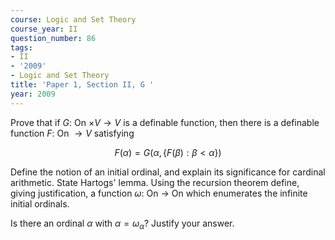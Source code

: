 ```yaml
---
course: Logic and Set Theory
course_year: II
question_number: 86
tags:
- II
- '2009'
- Logic and Set Theory
title: 'Paper 1, Section II, G '
year: 2009
---
```




Prove that if $G:$ On $\times V \rightarrow V$ is a definable function, then there is a definable function $F:$ On $\rightarrow V$ satisfying

$$F(\alpha)=G(\alpha,\{F(\beta): \beta<\alpha\})$$

Define the notion of an initial ordinal, and explain its significance for cardinal arithmetic. State Hartogs' lemma. Using the recursion theorem define, giving justification, a function $\omega:$ On $\rightarrow$ On which enumerates the infinite initial ordinals.

Is there an ordinal $\alpha$ with $\alpha=\omega_{\alpha} ?$ Justify your answer.